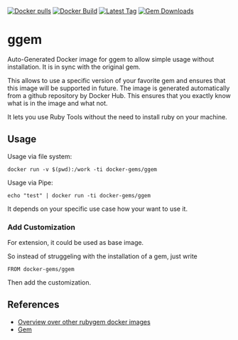 [![Docker pulls](https://img.shields.io/docker/pulls/rubygem/ggem.svg)](https://hub.docker.com/r/rubygem/ggem/)
[![Docker Build](https://img.shields.io/docker/automated/rubygem/ggem.svg)](https://hub.docker.com/r/rubygem/ggem/)
[![Latest Tag](https://img.shields.io/github/tag/docker-rubygem/ggem.svg)](https://hub.docker.com/r/rubygem/ggem/)
[![Gem Downloads](https://img.shields.io/gem/dt/ggem.svg)](https://rubygems.org/gems/ggem/)
# ggem

Auto-Generated Docker image for ggem to allow simple usage without installation.
It is in sync with the original gem.

This allows to use a specific version of your favorite gem and ensures that this image will be supported in future.
The image is generated automatically from a github repository by Docker Hub.
This ensures that you exactly know what is in the image and what not.

It lets you use Ruby Tools without the need to install ruby on your machine.

## Usage

Usage via file system:

`docker run -v $(pwd):/work -ti docker-gems/ggem`

Usage via Pipe:

`echo "test" | docker run -ti docker-gems/ggem`

It depends on your specific use case how your want to use it.

### Add Customization

For extension, it could be used as base image.

So instead of struggeling with the installation of a gem, just write

`FROM docker-gems/ggem`

Then add the customization.

## References

 - [Overview over other rubygem docker images](https://github.com/thinkbot/docker-rubygem)
 - [Gem](https://rubygems.org/gems/ggem/)
